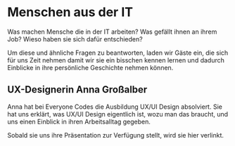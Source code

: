 # Menschen aus der IT

Was machen Mensche die in der IT arbeiten?
Was gefällt ihnen an ihrem Job?
Wieso haben sie sich dafür entschieden?

Um diese und ähnliche Fragen zu beantworten, laden wir Gäste ein,
die sich für uns Zeit nehmen damit wir sie ein bisschen kennen
lernen und dadurch Einblicke in ihre persönliche Geschichte nehmen
können.

## UX-Designerin Anna Großalber

Anna hat bei Everyone Codes die Ausbildung UX/UI Design absolviert.
Sie hat uns erklärt, was UX/UI Design eigentlich ist, wozu man das braucht,
und uns einen Einblick in ihren Arbeitsalltag gegeben.

Sobald sie uns ihre Präsentation zur Verfügung stellt, wird sie hier verlinkt.

<!-- <img src="./i04_guest_JuliaMittas.jpg" alt="">

## Game Dev (Sophie Amelien)

```{exercise} Unsere Fragen an Sophie (Game Dev)
:label: exercise-questions-for-sophie

Sophie Amelien ist Spieleentwicklerin.
Sie arbeitet als Programmiererin bei [Mi’pu’mi Games](https://www.mipumi.com/).

Fragen:
* Was macht die Firma?
* Kennst du vielleicht sogar eines der Spiele?
* Was glaubst du, macht eine Spieleentwicklerin?
* Welche Fragen möchtest du Sophie stellen?

```

Sophie war so freundlich uns nach einem ihrer vergangenen Besuche folgende Dokumente zur
Verfügung zu stellen:
* {download}`Game Dev Ausbildungen in Österreich (2023) <../_static/GamesAusbildungen.pdf>`

Hier noch die alten Versionen:
* {download}`Game Dev Ausbildungen in Österreich (2022)<../_static/AusbildungenInOesterreich.pdf>`
* {download}`Game Dev Jobs in der Spieleindustrie (2022)<../_static/JobsInDerSpieleIndustrie.pdf>`

## Projektleiterin und Scrum Master (Dagmar Labes)

```{exercise} Unsere Fragen an Dagmar (Projektleiterin & Scrum Master)
:label: exercise-questions-for-dagmar

Dagmar Labes ist Projektleiterin und Scrum Master.
Sie arbeitet bei [Sportradar](https://www.sportradar.com/).

Fragen:
* Was macht die Firma?
* Um welche Branche handelt es sich?
* Was macht eine Projektleitern?
* Was ist ein Scrum Master?
* Welche Fragen möchtest du Dagmar stellen?
```

Dagmar war so freundlich uns ihre Slides zu schicken:
* {download}`Frauen in der Technik - Dagmar bei Sportradar <../_static/Frauen in der Technik - Dagmar bei Sportradar.pdf>`

## Softwareentwicklerin (Krisztina Horvat-Schwarcz)

```{exercise} Gastvortragende: Krisztina Horvath-Schwarcz
:label: exercise-it-guest-krisztina

Sie hat einen Ausbildungskurs bei everyone codes absolviert und arbeitet
jetzt bei als Entwicklerin bei [Viesure](https://viesure.io/).

Fragen:
- Was macht die Firma?
- Um welche Branche handelt es sich?
- Welche Fragen möchtest du Krisztina stellen?
```

## Mechatronikerin (Julia Mittas)

```{exercise} Gastvortragende: Julia Mittas
:label: exercise-it-guest-julia

Sie hat beim [BBRZ](https://www.bbrz.at/) eine Ausbildung zur [Mechatronikerin](https://de.wikipedia.org/wiki/Mechatronik) absolviert.

Zu ihrer Geschichte gab es sogar einen {download}`Beitrag in der Zeitschrift der Arbeiterkammer <../_static/JuliaMittas_AKFS_Nov_2022.pdf>`.

Fragen:p
- Was ist Mechatronik?
  - Wo begegnet uns Mechatronik im Alltag?
  - Was hat Mechatronik mit IT zu tun?
- Was ist das BBRZ?
- Welche Fragen möchtest du Julia stellen?
```

## Ehemalige Teilnehmerinnen

```{exercise} Gastvortragende: Ehemalige Teilnehmerinnen
:label: exercise-it-guest-alumni

Der Berufsorientierungskurs "IT, ist das was für mich?" hat schon ein
paar Mal stattgefunden.

Was ist aus unseren ehemaligen Teilnehmerinnen geworden?
Was machen sie jetzt?
Was konnten sie aus dem Kurs für sich mitnehmen?

Für solche Fragen ist Zeit, wenn sie zu uns auf Besuch kommen.

Gibt es noch andere Fragen, die du stellen möchtest?
``` -->
